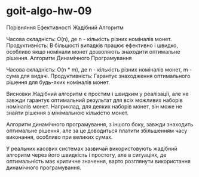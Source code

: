 # goit-algo-hw-09

Порівняння Ефективності
Жадібний Алгоритм

Часова складність: O(n), де n - кількість різних номіналів монет.
Продуктивність: В більшості випадків працює ефективно і швидко, особливо якщо номінали монет дозволяють знаходити оптимальне рішення.
Алгоритм Динамічного Програмування

Часова складність: O(n \* m), де n - кількість різних номіналів монет, m - сума для видачі.
Продуктивність: Гарантує знаходження оптимального рішення для будь-яких номіналів монет.

Висновки
Жадібний алгоритм є простим і швидким у реалізації, але не завжди гарантує оптимальний результат для всіх можливих наборів номіналів монет. Наприклад, для деяких наборів монет, він може не знайти рішення з мінімальною кількістю монет.

Алгоритм динамічного програмування, з іншого боку, завжди знаходить оптимальне рішення, але за це доводиться платити збільшенням часу виконання, особливо при великих сумах.

У реальних касових системах зазвичай використовують жадібний алгоритм через його швидкість і простоту, але в ситуаціях, де оптимальність має критичне значення, варто розглянути використання динамічного програмування.
